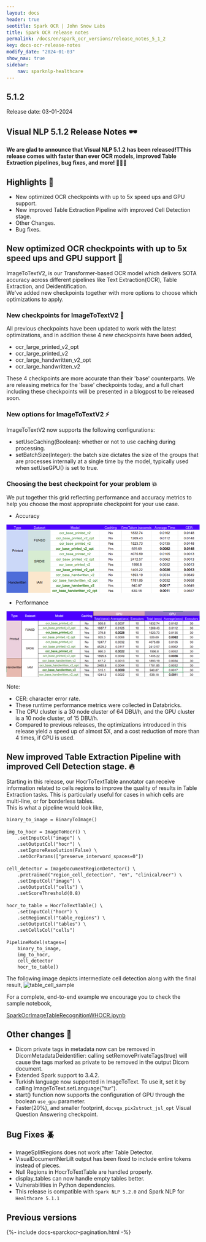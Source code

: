 ```yaml
---
layout: docs
header: true
seotitle: Spark OCR | John Snow Labs
title: Spark OCR release notes
permalink: /docs/en/spark_ocr_versions/release_notes_5_1_2
key: docs-ocr-release-notes
modify_date: "2024-01-03"
show_nav: true
sidebar:
    nav: sparknlp-healthcare
---
```


<div class="h3-box" markdown="1">

## 5.1.2

Release date: 03-01-2024


## Visual NLP 5.1.2 Release Notes 🕶️

</div><div class="h3-box" markdown="1">

**We are glad to announce that Visual NLP 5.1.2 has been released!TThis release comes with faster than ever OCR models, improved Table Extraction pipelines, bug fixes, and more! 📢📢📢**


## Highlights 🔴
+ New optimized OCR checkpoints with up to 5x speed ups and GPU support.
+ New improved Table Extraction Pipeline with improved Cell Detection stage.
+ Other Changes.
+ Bug fixes.

</div><div class="h3-box" markdown="1">

## New optimized OCR checkpoints with up to 5x speed ups and GPU support 🚀
ImageToTextV2, is our Transformer-based OCR model which delivers SOTA accuracy across different pipelines like Text Extraction(OCR), Table Extraction, and Deidentification. </br>
We've added new checkpoints together with more options to choose which optimizations to apply.

</div><div class="h3-box" markdown="1">

### New checkpoints for ImageToTextV2 📍
All previous checkpoints have been updated to work with the latest optimizations, and in addition these 4 new checkpoints have been added,

* ocr_large_printed_v2_opt
* ocr_large_printed_v2
* ocr_large_handwritten_v2_opt
* ocr_large_handwritten_v2

These 4 checkpoints are more accurate than their 'base' counterparts. We are releasing metrics for the 'base' checkpoints today, and a full chart including these checkpoints will be presented in a blogpost to be released soon.

</div><div class="h3-box" markdown="1">

### New options for ImageToTextV2 ⚡️
ImageToTextV2 now supports the following configurations:
* setUseCaching(Boolean): whether or not to use caching during processing.
* setBatchSize(Integer): the batch size dictates the size of the groups that are processes internally at a single time by the model, typically used when setUseGPU() is set to true. 

</div><div class="h3-box" markdown="1">

### Choosing the best checkpoint for your problem 💥
We put together this grid reflecting performance and accuracy metrics to help you choose the most appropriate checkpoint for your use case.
* Accuracy

![5.1.2](/assets/images/ocr/acc.png)


* Performance

![5.1.2](/assets/images/ocr/perf.png)

Note:
* CER: character error rate.
* These runtime performance metrics were collected in Databricks.
* The CPU cluster is a 30 node cluster of 64 DBU/h, and the GPU cluster is a 10 node cluster, of 15 DBU/h.
* Compared to previous releases, the optimizations introduced in this release yield a speed up of almost 5X, and a cost reduction of more than 4 times, if GPU is used.

</div><div class="h3-box" markdown="1">

## New improved Table Extraction Pipeline with improved Cell Detection stage. 🔥
Starting in this release, our HocrToTextTable annotator can receive information related to cells regions to improve the quality of results in Table Extraction tasks. This is particularly useful for cases in which cells are multi-line, or for borderless tables.  </br>
This is what a pipeline would look like,
```
binary_to_image = BinaryToImage()

img_to_hocr = ImageToHocr() \
    .setInputCol("image") \
    .setOutputCol("hocr") \
    .setIgnoreResolution(False) \
    .setOcrParams(["preserve_interword_spaces=0"])

cell_detector = ImageDocumentRegionDetector() \
    .pretrained("region_cell_detection", "en", "clinical/ocr") \
    .setInputCol("image") \
    .setOutputCol("cells") \
    .setScoreThreshold(0.8)

hocr_to_table = HocrToTextTable() \
    .setInputCol("hocr") \
    .setRegionCol("table_regions") \
    .setOutputCol("tables") \
    .setCellsCol("cells")

PipelineModel(stages=[
    binary_to_image,
    img_to_hocr,
    cell_detector
    hocr_to_table])
```
The following image depicts intermediate cell detection along with the final result,
![table_cell_sample](https://github.com/JohnSnowLabs/spark-ocr/assets/4570303/d001a40b-2106-4932-a148-96b521f0fccd)

For a complete, end-to-end example we encourage you to check the sample notebook,

[SparkOcrImageTableRecognitionWHOCR.ipynb](https://github.com/JohnSnowLabs/spark-ocr-workshop/blob/master/jupyter/SparkOcrImageTableRecognitionWHOCR.ipynb)

</div><div class="h3-box" markdown="1">

## Other changes 🎯
* Dicom private tags in metadata now can be removed in DicomMetadataDeidentifier: calling  setRemovePrivateTags(true) will cause the tags marked as private to be removed in the output Dicom document.
* Extended Spark support to 3.4.2.
* Turkish language now supported in ImageToText. To use it, set it by calling ImageToText.setLanguage("tur").
* start() function now supports the configuration of GPU through the boolean `use_gpu` parameter.
* Faster(20%), and smaller footprint, `docvqa_pix2struct_jsl_opt` Visual Question Answering checkpoint.

</div><div class="h3-box" markdown="1">

## Bug Fixes 🪲
* ImageSplitRegions does not work after Table Detector.
* VisualDocumentNerLilt output has been fixed to include entire tokens instead of pieces.
* Null Regions in HocrToTextTable are handled properly.
* display_tables can now handle empty tables better.
* Vulnerabilities in Python dependencies.
* This release is compatible with ```Spark NLP 5.2.0``` and Spark NLP for``` Healthcare 5.1.1```


</div><div class="prev_ver h3-box" markdown="1">

## Previous versions

</div>

{%- include docs-sparckocr-pagination.html -%}